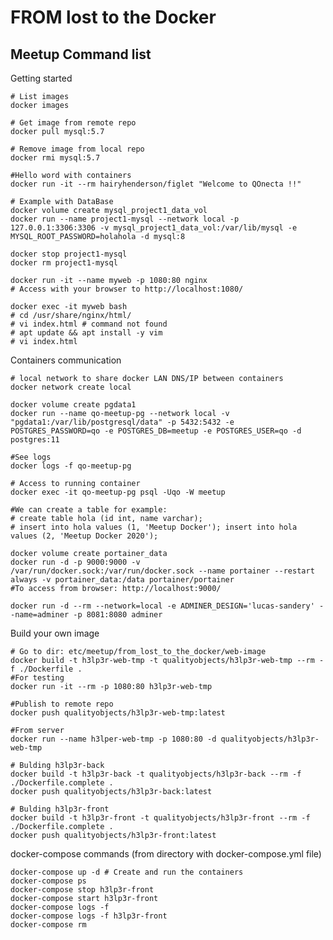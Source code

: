 FROM lost to the Docker
=======================

Meetup Command list
-------------------

Getting started 

    # List images
    docker images

    # Get image from remote repo
    docker pull mysql:5.7

    # Remove image from local repo
    docker rmi mysql:5.7

    #Hello word with containers
    docker run -it --rm hairyhenderson/figlet "Welcome to QOnecta !!"

    # Example with DataBase
    docker volume create mysql_project1_data_vol
    docker run --name project1-mysql --network local -p 127.0.0.1:3306:3306 -v mysql_project1_data_vol:/var/lib/mysql -e MYSQL_ROOT_PASSWORD=holahola -d mysql:8

    docker stop project1-mysql
    docker rm project1-mysql

    docker run -it --name myweb -p 1080:80 nginx
    # Access with your browser to http://localhost:1080/

    docker exec -it myweb bash
    # cd /usr/share/nginx/html/
    # vi index.html # command not found
    # apt update && apt install -y vim 
    # vi index.html


Containers communication

    # local network to share docker LAN DNS/IP between containers
    docker network create local

    docker volume create pgdata1
    docker run --name qo-meetup-pg --network local -v "pgdata1:/var/lib/postgresql/data" -p 5432:5432 -e POSTGRES_PASSWORD=qo -e POSTGRES_DB=meetup -e POSTGRES_USER=qo -d postgres:11 

    #See logs
    docker logs -f qo-meetup-pg

    # Access to running container
    docker exec -it qo-meetup-pg psql -Uqo -W meetup

    #We can create a table for example:
    # create table hola (id int, name varchar);
    # insert into hola values (1, 'Meetup Docker'); insert into hola values (2, 'Meetup Docker 2020');

    docker volume create portainer_data
    docker run -d -p 9000:9000 -v /var/run/docker.sock:/var/run/docker.sock --name portainer --restart always -v portainer_data:/data portainer/portainer
    #To access from browser: http://localhost:9000/

    docker run -d --rm --network=local -e ADMINER_DESIGN='lucas-sandery' --name=adminer -p 8081:8080 adminer

Build your own image

    # Go to dir: etc/meetup/from_lost_to_the_docker/web-image
    docker build -t h3lp3r-web-tmp -t qualityobjects/h3lp3r-web-tmp --rm -f ./Dockerfile .
    #For testing
    docker run -it --rm -p 1080:80 h3lp3r-web-tmp

    #Publish to remote repo
    docker push qualityobjects/h3lp3r-web-tmp:latest

    #From server
    docker run --name h3lper-web-tmp -p 1080:80 -d qualityobjects/h3lp3r-web-tmp

    # Bulding h3lp3r-back
    docker build -t h3lp3r-back -t qualityobjects/h3lp3r-back --rm -f ./Dockerfile.complete .
    docker push qualityobjects/h3lp3r-back:latest

    # Bulding h3lp3r-front
    docker build -t h3lp3r-front -t qualityobjects/h3lp3r-front --rm -f ./Dockerfile.complete .
    docker push qualityobjects/h3lp3r-front:latest

docker-compose commands (from directory with docker-compose.yml file)

    docker-compose up -d # Create and run the containers
    docker-compose ps
    docker-compose stop h3lp3r-front
    docker-compose start h3lp3r-front
    docker-compose logs -f
    docker-compose logs -f h3lp3r-front
    docker-compose rm





